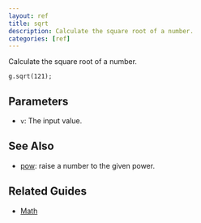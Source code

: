 ```yaml
---
layout: ref
title: sqrt
description: Calculate the square root of a number.
categories: [ref]
---
```

Calculate the square root of a number.

    g.sqrt(121);

## Parameters
- `v`: The input value.

## See Also
- [pow](pow.html): raise a number to the given power.

## Related Guides
- [Math](../guide/math.html)
